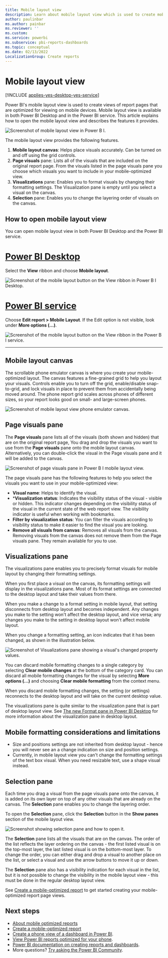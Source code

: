 ```yaml
---
title: Mobile layout view
description: Learn about mobile layout view which is used to create mobile optimized views of Power BI report pages.
author: paulinbar
ms.author: painbar
ms.reviewer: ''
ms.custom:
ms.service: powerbi
ms.subservice: pbi-reports-dashboards
ms.topic: conceptual
ms.date: 02/13/2022
LocalizationGroup: Create reports
---
```

# Mobile layout view

[!INCLUDE [applies-yes-desktop-yes-service](../includes/applies-yes-desktop-yes-service.md)]

Power BI's mobile layout view is used to create views of report pages that are optimized for viewing on mobile devices. Mobile layout view is available in both Power BI Desktop and in the Power BI service. This article explains how to open the mobile layout view and describes the features it provides.

![Screenshot of mobile layout view in Power B I.](media/power-bi-create-phone-report/power-bi-mobile-layout-view.png)

The mobile layout view provides the following features.
1. **Mobile layout canvas**: Helps place visuals accurately. Can be turned on and off using the grid controls.
1. **Page visuals** pane: Lists all of the visuals that are included on the original report page. From the visuals listed in the page visuals pane you choose which visuals you want to include in your mobile-optimized view.
1. **Visualizations** pane: Enables you to format visuals by changing their formatting settings. The Visualization pane is empty until you select a visual on the canvas.
1. **Selection** pane: Enables you to change the layering order of visuals on the canvas.

## How to open mobile layout view

You can open mobile layout view in both Power BI Desktop and the Power BI service.

# [Power BI Desktop](#tab/powerbi-desktop)

Select the **View** ribbon and choose **Mobile layout**.

![Screenshot of the mobile layout button on the View ribbon in Power B I Desktop.](media/power-bi-create-phone-report/power-bi-mobile-layout-button-desktop.png)

# [Power BI service](#tab/powerbi-service)

Choose **Edit report > Mobile Layout**. If the Edit option is not visible, look under **More options (...)**.

   ![Screenshot of the mobile layout button on the View ribbon in the Power B I service.](media/power-bi-create-phone-report/power-bi-mobile-layout-button-service.png)

---

## Mobile layout canvas

The scrollable phone emulator canvas is where you create your mobile-optimized layout. The canvas features a fine-grained grid to help you layout your visuals. Controls enable you to turn off the grid, enable/disable snap-to-grid, and lock visuals in place to prevent them from accidentally being moved around. The phone report grid scales across phones of different sizes, so your report looks good on small- and large-screen phones.

![Screenshot of mobile layout view phone emulator canvas.](media/power-bi-create-phone-report/power-bi-mobile-layout-view-phone-emulator-canvas.png)

## Page visuals pane

The **Page visuals** pane lists all of the visuals (both shown and hidden) that are on the original report page, You drag and drop the visuals you want to use from the **Page visuals** pane onto the mobile layout canvas. Alternatively, you can double-click the visual in the Page visuals pane and  it will be added to the canvas.

![Screenshot of page visuals pane in Power B I mobile layout view.](media/power-bi-create-phone-report/mobile-layout-page-visuals-pane.png)

The page visuals pane has the following features to help you select the visuals you want to use in your mobile-optimized view:

* **Visual name**: Helps to identify the visual.
* ***Visualization status**: Indicates the visibility status of the visual - visible or hidden. This indicator changes depending on the visibility status of the visual in the current state of the web report view. The visibility indicator is useful when working with bookmarks.
* **Filter by visualization status**: You can filter the visuals according to visibility status to make it easier to find the visual you are looking.
* **Remove all visuals from canvas**: Removes all visuals from the canvas. Removing visuals from the canvas does not remove them from the Page visuals pane. They remain available for you to use.

## Visualizations pane

The visualizations pane enables you to precisely format visuals for mobile layout by changing their formatting settings.

When you first place a visual on the canvas, its formatting settings will display in the visualizations pane. Most of its format settings are connected to the desktop layout and take their values from there. 

When you make a change to a format setting in mobile layout, that setting disconnects from desktop layout and becomes independent. Any changes you make to the setting won't affect the desktop layout, and vice versa; any changes you make to the setting in desktop layout won't affect mobile layout.

When you change a formatting setting, an icon indicates that it has been changed, as shown in the illustration below.

![Screenshot of Visualizations pane showing a visual's changed property values.](media/power-bi-create-phone-report/visualizations-pane-mobile-layout-with-changes.png)

You can discard mobile formatting changes to a single category by selecting **Clear mobile changes** at the bottom of the category card. You can discard all mobile formatting changes for the visual by selecting **More options (…)** and choosing **Clear mobile formatting** from the context menu.

When you discard mobile formatting changes, the setting (or settings) reconnects to the desktop layout and will take on the current desktop value.

The visualizations pane is quite similar to the visualization pane that is part of desktop layout view. See [The new Format pane in Power BI Desktop](../fundamentals/desktop-format-pane.md) for more information about the visualization pane in desktop layout.

## Mobile formatting considerations and limitations
* Size and positions settings are not inherited from desktop layout - hence you will never see an a change indication on size and position settings.
* Currently, in mobile layout view you can't change the formatting settings of the text box visual. When you need resizable text, use a shape visual instead.

## Selection pane

Each time you drag a visual from the page visuals pane onto the canvas, it is added on its own layer on top of any other visuals that are already on the canvas. The **Selection** pane enables you to change the layering order.

To open the **Selection** pane, click the **Selection** button in the **Show panes** section of the mobile layout view.

![Screenshot showing selection pane and how to open it.](media/power-bi-create-phone-report/mobile-layout-selection-pane.png)

The **Selection** pane lists all the visuals that are on the canvas. The order of the list reflects the layer ordering on the canvas - the first listed visual is on the top-most layer, the last listed visual is on the bottom-most layer. To change the order, you can either drag and drop a visual to another place on the list, or select a visual and use the arrow buttons to move it up or down.

The **Selection** pane also has a visibility indication for each visual in the list, but it is not possible to change the visibility in the mobile layout view - this must be done in the regular desktop layout view.

See [Create a mobile-optimized report](power-bi-create-phone-report-how-to) to get started creating your mobile-optimized report page views.

## Next steps
* [About mobile optimized reports](power-bi-create-phone-report.md)
* [Create a mobile-optimized report](power-bi-create-phone-report-how-to.md)
* [Create a phone view of a dashboard in Power BI](service-create-dashboard-mobile-phone-view.md).
* [View Power BI reports optimized for your phone](../consumer/mobile/mobile-apps-view-phone-report.md).
* [Power BI documentation on creating reports and dashboards](./index.yml).
* More questions? [Try asking the Power BI Community](https://community.powerbi.com/).

